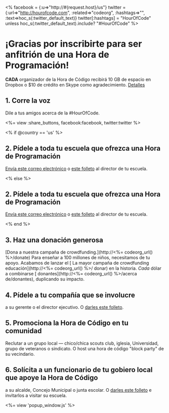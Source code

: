 <% facebook = {:u=>"http://#{request.host}/us"}
                      twitter = {:url=>"http://hourofcode.com", :related=>"codeorg", :hashtags=>"", :text=>hoc_s(:twitter_default_text)}
                      twitter[:hashtags] = "HourOfCode" unless hoc_s(:twitter_default_text).include? "#HourOfCode" %>



# ¡Gracias por inscribirte para ser anfitrión de una Hora de Programación!

**CADA** organizador de la Hora de Código recibirá 10 GB de espacio en Dropbox o $10 de crédito en Skype como agradecimiento. [Detalles](<%= hoc_uri('/prizes') %>)

## 1. Corre la voz

Dile a tus amigos acerca de la #HourOfCode.

<%= view :share_buttons, facebook:facebook, twitter:twitter %>

<% if @country == 'us' %>

## 2. Pídele a toda tu escuela que ofrezca una Hora de Programación

[Envía este correo electrónico](<%= hoc_uri('/resources#email') %>) o [este folleto](/files/hoc-one-pager.pdf) al director de tu escuela.

<% else %>

## 2. Pídele a toda tu escuela que ofrezca una Hora de Programación

[Envía este correo electrónico](<%= hoc_uri('/resources#email') %>) o [este folleto](/files/hoc-one-pager.pdf) al director de tu escuela.

<% end %>

## 3. Haz una donación generosa

[Dona a nuestra campaña de crowdfunding.](http://<%= codeorg_url() %>/donate) Para enseñar a 100 millones de niños, necesitamos de tu apoyo. Acabamos de lanzar el [ La mayor campaña de crowdfunding educación](http://<%= codeorg_url() %>/ donar) en la historia. *Cada* dólar a combinarse [ donantes](http://<%= codeorg_url() %>/acerca de/donantes), duplicando su impacto.

## 4. Pídele a tu compañía que se involucre

 a su gerente o el director ejecutivo. O [darles este folleto](http://hourofcode.com/files/hoc-one-pager.pdf).</p> 

## 5. Promociona la Hora de Código en tu comunidad

Reclutar a un grupo local — chico/chica scouts club, iglesia, Universidad, grupo de veteranos o sindicato. O host una hora de código "block party" de su vecindario.

## 6. Solícita a un funcionario de tu gobiero local que apoye la Hora de Código

 a su alcalde, Concejo Municipal o junta escolar. O [darles este folleto](http://hourofcode.com/files/hoc-one-pager.pdf) e invitarlos a visitar su escuela.</p> 

<%= view 'popup_window.js' %>